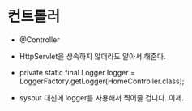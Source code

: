 # 컨트롤러 
- @Controller 
- HttpServlet을 상속하지 않더라도 알아서 해준다. 

- private static final Logger logger = LoggerFactory.getLogger(HomeController.class);
- sysout 대신에 logger를 사용해서 찍어줄 겁니다. 이제. 

